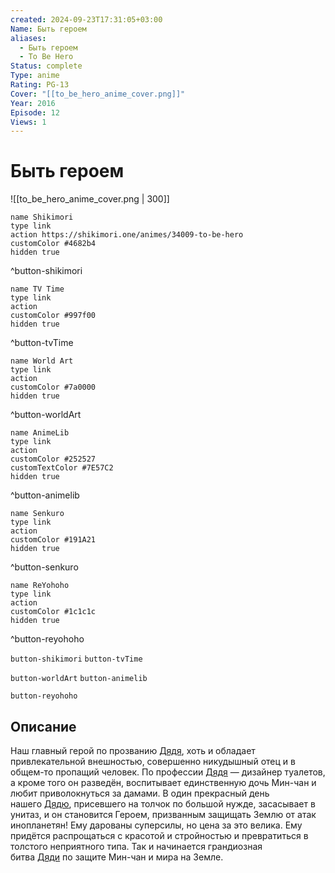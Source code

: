 ```yaml
---
created: 2024-09-23T17:31:05+03:00
Name: Быть героем
aliases:
  - Быть героем
  - To Be Hero
Status: complete
Type: anime
Rating: PG-13
Cover: "[[to_be_hero_anime_cover.png]]"
Year: 2016
Episode: 12
Views: 1
---
```


# Быть героем

![[to_be_hero_anime_cover.png | 300]]

```button
name Shikimori
type link
action https://shikimori.one/animes/34009-to-be-hero
customColor #4682b4
hidden true
```
^button-shikimori

```button
name TV Time
type link
action 
customColor #997f00
hidden true
```
^button-tvTime

```button
name World Art
type link
action 
customColor #7a0000
hidden true
```
^button-worldArt

```button
name AnimeLib
type link
action 
customColor #252527
customTextColor #7E57C2
hidden true
```
^button-animelib

```button
name Senkuro
type link
action 
customColor #191A21
hidden true
```
^button-senkuro

```button
name ReYohoho
type link
action 
customColor #1c1c1c
hidden true
```
^button-reyohoho



`button-shikimori` `button-tvTime`

`button-worldArt` `button-animelib`

`button-reyohoho`

## Описание

Наш главный герой по прозванию [Дядя](https://shikimori.one/characters/145035-uncle), хоть и обладает привлекательной внешностью, совершенно никудышный отец и в общем-то пропащий человек. По профессии [Дядя](https://shikimori.one/characters/145035-uncle) — дизайнер туалетов, а кроме того он разведён, воспитывает единственную дочь Мин-чан и любит приволокнуться за дамами. В один прекрасный день нашего [Дядю](https://shikimori.one/characters/145035-uncle), присевшего на толчок по большой нужде, засасывает в унитаз, и он становится Героем, призванным защищать Землю от атак инопланетян! Ему дарованы суперсилы, но цена за это велика. Ему придётся распрощаться с красотой и стройностью и превратиться в толстого неприятного типа. Так и начинается грандиозная битва [Дяди](https://shikimori.one/characters/145035-uncle) по защите Мин-чан и мира на Земле.
